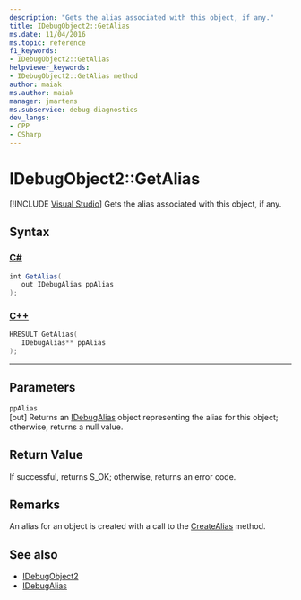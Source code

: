 ```yaml
---
description: "Gets the alias associated with this object, if any."
title: IDebugObject2::GetAlias
ms.date: 11/04/2016
ms.topic: reference
f1_keywords:
- IDebugObject2::GetAlias
helpviewer_keywords:
- IDebugObject2::GetAlias method
author: maiak
ms.author: maiak
manager: jmartens
ms.subservice: debug-diagnostics
dev_langs:
- CPP
- CSharp
---
```

# IDebugObject2::GetAlias

 [!INCLUDE [Visual Studio](~/includes/applies-to-version/vs-windows-only.md)]
Gets the alias associated with this object, if any.

## Syntax

### [C#](#tab/csharp)
```csharp
int GetAlias(
   out IDebugAlias ppAlias
);
```
### [C++](#tab/cpp)
```cpp
HRESULT GetAlias(
   IDebugAlias** ppAlias
);
```
---

## Parameters
`ppAlias`\
[out] Returns an [IDebugAlias](../../../extensibility/debugger/reference/idebugalias.md) object representing the alias for this object; otherwise, returns a null value.

## Return Value
 If successful, returns S_OK; otherwise, returns an error code.

## Remarks
 An alias for an object is created with a call to the [CreateAlias](../../../extensibility/debugger/reference/idebugobject2-createalias.md) method.

## See also
- [IDebugObject2](../../../extensibility/debugger/reference/idebugobject2.md)
- [IDebugAlias](../../../extensibility/debugger/reference/idebugalias.md)
